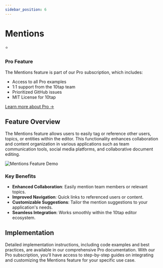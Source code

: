 ```yaml
---
sidebar_position: 6
---
```


# Mentions

<div style={{
  backgroundColor: '#f0f5ff',
  border: '1px solid #d6e4ff',
  borderRadius: '6px',
  padding: '16px',
  marginBottom: '20px',
}}>
  <div style={{display: 'flex', alignItems: 'center', marginBottom: '12px'}}>
    <span style={{fontSize: '20px', marginRight: '8px'}}>⭐️</span>
    <h3 style={{margin: 0, color: '#1d39c4', fontSize: '18px'}}>Pro Feature</h3>
  </div>
  <p style={{margin: '0 0 12px', color: '#464646', fontSize: '14px'}}>
    The Mentions feature is part of our Pro subscription, which includes:
  </p>
  <ul style={{margin: '0 0 12px', paddingLeft: '20px', color: '#464646', fontSize: '14px'}}>
    <li>Access to all Pro examples</li>
    <li>1:1 support from the 10tap team</li>
    <li>Prioritized GitHub issues</li>
    <li>MIT License for 10tap</li>
  </ul>
  <a href="https://10play.dev#10tap-pricing" style={{
    color: '#1d39c4',
    textDecoration: 'none',
    fontWeight: 'bold',
    fontSize: '14px',
  }}>
    Learn more about Pro →
  </a>
</div>

## Feature Overview

The Mentions feature allows users to easily tag or reference other users, topics, or entities within the editor. This functionality enhances collaboration and content organization in various applications such as team communication tools, social media platforms, and collaborative document editing.

<div style={{display: 'flex', justifyContent: 'center', margin: '20px 0'}}>
  <img 
    src="/10tap-editor/img/mentiondemo.gif" 
    alt="Mentions Feature Demo" 
    style={{
      maxWidth: '100%', 
      height: 'auto',
      borderRadius: '8px',
      boxShadow: '0 4px 8px rgba(0,0,0,0.1)',
    }}
  />
</div>

### Key Benefits

- **Enhanced Collaboration**: Easily mention team members or relevant topics.
- **Improved Navigation**: Quick links to referenced users or content.
- **Customizable Suggestions**: Tailor the mention suggestions to your application's needs.
- **Seamless Integration**: Works smoothly within the 10tap editor ecosystem.

## Implementation

Detailed implementation instructions, including code examples and best practices, are available in our comprehensive Pro documentation. With our Pro subscription, you'll have access to step-by-step guides on integrating and customizing the Mentions feature for your specific use case.
